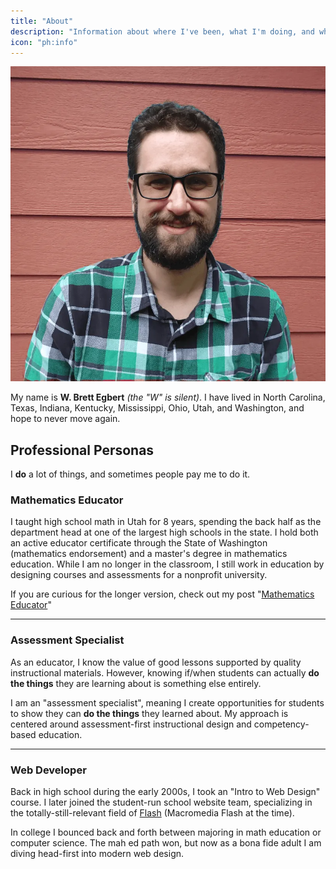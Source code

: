 ```yaml
---
title: "About"
description: "Information about where I've been, what I'm doing, and where I'm heading."
icon: "ph:info"
---
```


![Brett Egbert](../../assets/brett-egbert.webp)

My name is **W. Brett Egbert** *(the "W" is silent)*. I have lived in North Carolina, Texas, Indiana, Kentucky, Mississippi, Ohio, Utah, and Washington, and hope to never move again.

## Professional Personas

I **do** a lot of things, and sometimes people pay me to do it.

### Mathematics Educator

I taught high school math in Utah for 8 years, spending the back half as the department head at one of the largest high schools in the state. I hold both an active educator certificate through the State of Washington (mathematics endorsement) and a master's degree in mathematics education. While I am no longer in the classroom, I still work in education by designing courses and assessments for a nonprofit university.

If you are curious for the longer version, check out my post "[Mathematics Educator](/posts/math-ed)"

---

### Assessment Specialist

As an educator, I know the value of good lessons supported by quality instructional materials. However, knowing if/when students can actually **do the things** they are learning about is something else entirely.

I am an "assessment specialist", meaning I create opportunities for students to show they can **do the things** they learned about. My approach is centered around assessment-first instructional design and competency-based education.

---

### Web Developer

Back in high school during the early 2000s, I took an "Intro to Web Design" course. I later joined the student-run school website team, specializing in the totally-still-relevant field of [Flash](https://en.wikipedia.org/wiki/Adobe_Flash) (Macromedia Flash at the time).

In college I bounced back and forth between majoring in math education or computer science. The mah ed path won, but now as a bona fide adult I am diving head-first into modern web design.

<style>
    main img {
        margin-inline: auto;
        width: 50%;
        max-width: 40rem;
        height: auto;
        border: 0.5rem solid var(--color-tertiary);
        border-radius: 5rem;
        /*padding: 1.5rem;*/
    }
</style>
